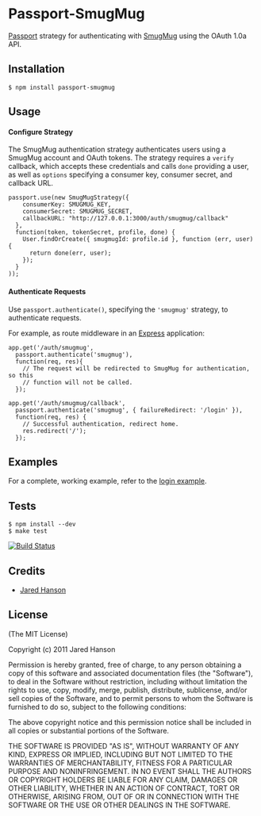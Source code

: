 # Passport-SmugMug

[Passport](https://github.com/jaredhanson/passport) strategy for authenticating
with [SmugMug](http://www.smugmug.com/) using the OAuth 1.0a API.

## Installation

    $ npm install passport-smugmug

## Usage

#### Configure Strategy

The SmugMug authentication strategy authenticates users using a SmugMug account
and OAuth tokens.  The strategy requires a `verify` callback, which accepts
these credentials and calls `done` providing a user, as well as `options`
specifying a consumer key, consumer secret, and callback URL.

    passport.use(new SmugMugStrategy({
        consumerKey: SMUGMUG_KEY,
        consumerSecret: SMUGMUG_SECRET,
        callbackURL: "http://127.0.0.1:3000/auth/smugmug/callback"
      },
      function(token, tokenSecret, profile, done) {
        User.findOrCreate({ smugmugId: profile.id }, function (err, user) {
          return done(err, user);
        });
      }
    ));

#### Authenticate Requests

Use `passport.authenticate()`, specifying the `'smugmug'` strategy, to
authenticate requests.

For example, as route middleware in an [Express](http://expressjs.com/)
application:

    app.get('/auth/smugmug',
      passport.authenticate('smugmug'),
      function(req, res){
        // The request will be redirected to SmugMug for authentication, so this
        // function will not be called.
      });
    
    app.get('/auth/smugmug/callback', 
      passport.authenticate('smugmug', { failureRedirect: '/login' }),
      function(req, res) {
        // Successful authentication, redirect home.
        res.redirect('/');
      });

## Examples

For a complete, working example, refer to the [login example](https://github.com/jaredhanson/passport-smugmug/tree/master/examples/login).

## Tests

    $ npm install --dev
    $ make test

[![Build Status](https://secure.travis-ci.org/jaredhanson/passport-smugmug.png)](http://travis-ci.org/jaredhanson/passport-smugmug)

## Credits

  - [Jared Hanson](http://github.com/jaredhanson)

## License

(The MIT License)

Copyright (c) 2011 Jared Hanson

Permission is hereby granted, free of charge, to any person obtaining a copy of
this software and associated documentation files (the "Software"), to deal in
the Software without restriction, including without limitation the rights to
use, copy, modify, merge, publish, distribute, sublicense, and/or sell copies of
the Software, and to permit persons to whom the Software is furnished to do so,
subject to the following conditions:

The above copyright notice and this permission notice shall be included in all
copies or substantial portions of the Software.

THE SOFTWARE IS PROVIDED "AS IS", WITHOUT WARRANTY OF ANY KIND, EXPRESS OR
IMPLIED, INCLUDING BUT NOT LIMITED TO THE WARRANTIES OF MERCHANTABILITY, FITNESS
FOR A PARTICULAR PURPOSE AND NONINFRINGEMENT. IN NO EVENT SHALL THE AUTHORS OR
COPYRIGHT HOLDERS BE LIABLE FOR ANY CLAIM, DAMAGES OR OTHER LIABILITY, WHETHER
IN AN ACTION OF CONTRACT, TORT OR OTHERWISE, ARISING FROM, OUT OF OR IN
CONNECTION WITH THE SOFTWARE OR THE USE OR OTHER DEALINGS IN THE SOFTWARE.
